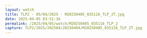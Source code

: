 ```yaml
---
layout: watch
title: TLP2 - 05/04/2025 - M20250405_035116_TLP_2T.jpg
date: 2025-04-05 03:51:16
permalink: /2025/04/05/watch/M20250405_035116_TLP_2
capture: TLP2/2025/202504/20250404/M20250405_035116_TLP_2T.jpg
---
```

